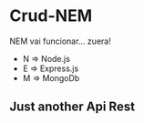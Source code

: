 # Crud-NEM

NEM vai funcionar... zuera! 

 - N => Node.js
 - E => Express.js
 - M => MongoDb

## Just another Api Rest
